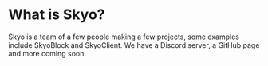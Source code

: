 # What is Skyo?
Skyo is a team of a few people making a few projects, some examples include SkyoBlock and SkyoClient. We have a Discord server, a GitHub page and more coming soon.
